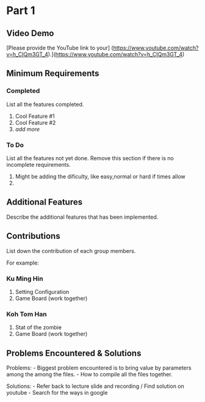 # Part 1

## Video Demo

[Please provide the YouTube link to your]
(https://www.youtube.com/watch?v=h_CIQm3GT_4).](https://www.youtube.com/watch?v=h_CIQm3GT_4)

## Minimum Requirements

### Completed

List all the features completed.

1. Cool Feature #1
2. Cool Feature #2
3. *add more*

### To Do

List all the features not yet done. Remove this section if there is no incomplete requirements.

1. Might be adding the dificulty, like easy,normal or hard if times allow
2. 

## Additional Features

Describe the additional features that has been implemented.

## Contributions

List down the contribution of each group members.

For example:

### Ku Ming Hin

1. Setting Configuration
2. Game Board (work together)

### Koh Tom Han

1. Stat of the zombie
2. Game Board (work together)

## Problems Encountered & Solutions

Problems:   - Biggest problem encountered is to bring value by parameters among the among the files.
            - How to compile all the files together.

Solutions:  - Refer back to lecture slide and recording / Find solution on youtube
            - Search for the ways in google
